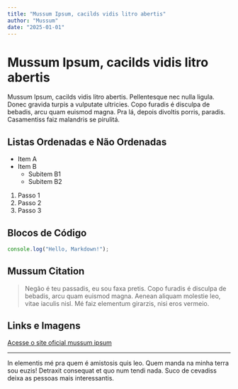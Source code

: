 ```yaml
---
title: "Mussum Ipsum, cacilds vidis litro abertis"
author: "Mussum"
date: "2025-01-01"
---
```


# Mussum Ipsum, cacilds vidis litro abertis

Mussum Ipsum, cacilds vidis litro abertis.  Pellentesque nec nulla ligula. Donec gravida turpis a vulputate ultricies. Copo furadis é disculpa de bebadis, arcu quam euismod magna. Pra lá, depois divoltis porris, paradis. Casamentiss faiz malandris se pirulitá.

## Listas Ordenadas e Não Ordenadas

- Item A
- Item B
  - Subitem B1
  - Subitem B2

1. Passo 1
2. Passo 2
3. Passo 3

## Blocos de Código

```javascript
console.log("Hello, Markdown!");
```

## Mussum Citation

>  Negão é teu passadis, eu sou faxa pretis. Copo furadis é disculpa de bebadis, arcu quam euismod magna. Aenean aliquam molestie leo, vitae iaculis nisl. Mé faiz elementum girarzis, nisi eros vermeio.

## Links e Imagens

[Acesse o site oficial mussum ipsum](https://mussumipsum.com/)

---

In elementis mé pra quem é amistosis quis leo. Quem manda na minha terra sou euzis! Detraxit consequat et quo num tendi nada. Suco de cevadiss deixa as pessoas mais interessantis.

